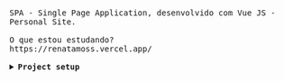 <samp>
SPA - Single Page Application, desenvolvido com Vue JS - Personal Site. 
</br>
</br>
O que estou estudando? 
</br>
https://renatamoss.vercel.app/
</br>
</br>

<details align="left">
<summary> <b> Project setup </b></summary>
  
<br>
  
**A Vue.js project**
</samp>

``` bash
# install dependencies
npm install

# serve with hot reload at localhost:8080
npm run dev

# build for production with minification
npm run build
```
</details>